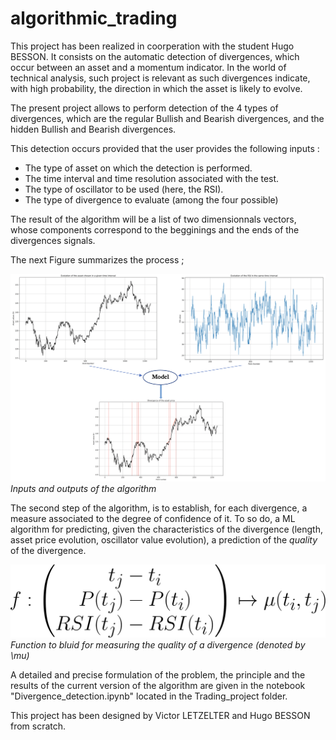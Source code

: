 # algorithmic_trading

This project has been realized in coorperation with the student Hugo BESSON. It consists on the automatic detection of divergences, which occur between an asset and a momentum indicator. In the world of technical analysis, such project is relevant as such divergences indicate, with high probability, the direction in which the asset is likely to evolve. 

The present project allows to perform detection of the 4 types of divergences, which are the regular Bullish and Bearish divergences, and the hidden Bullish and Bearish divergences.

This detection occurs provided that the user provides the following inputs :

- The type of asset on which the detection is performed. 
- The time interval and time resolution associated with the test.
- The type of oscillator to be used (here, the RSI).
- The type of divergence to evaluate (among the four possible)

The result of the algorithm will be a list of two dimensionnals vectors, whose components correspond to the begginings and the ends of the divergences signals. 

The next Figure summarizes the process ;

![](Process.png)
*Inputs and outputs of the algorithm*

The second step of the algorithm, is to establish, for each divergence, a measure associated to the degree of confidence of it. To so do, a ML algorithm for predicting, given the characteristics of the divergence (length, asset price evolution, oscillator value evolution), a prediction of the *quality* of the divergence. 

![](Prediction.gif)
*Function to bluid for measuring the quality of a divergence (denoted by \mu)*

A detailed and precise formulation of the problem, the principle and the results of the current version of the algorithm are given in the notebook "Divergence_detection.ipynb" located in the Trading_project folder. 

This project has been designed by Victor LETZELTER and Hugo BESSON from scratch.




